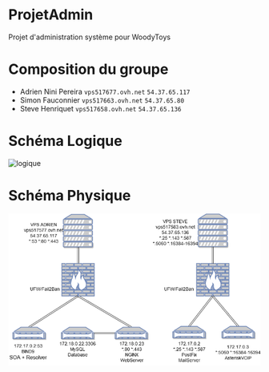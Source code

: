 # ProjetAdmin
Projet d'administration système pour WoodyToys

# Composition du groupe
- Adrien Nini Pereira `vps517677.ovh.net` `54.37.65.117`
- Simon Fauconnier `vps517663.ovh.net` `54.37.65.80`
- Steve Henriquet `vps517658.ovh.net` `54.37.65.136`

# Schéma Logique
![logique](https://raw.githubusercontent.com/AdrienNini/ProjetAdmin/master/Sch%C3%A9ma/DiagramLogical.png)
# Schéma Physique
![physique](https://raw.githubusercontent.com/AdrienNini/ProjetAdmin/master/Sch%C3%A9ma/Physique.png)
